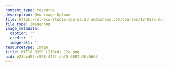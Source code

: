 ```yaml
---
content_type: resource
description: New image Upload
file: https://ol-ocw-studio-app-qa.s3.amazonaws.com/courses/18-02sc-multivariable-calculus-fall-2010/e23bcd93c998445fabf56087a56c5663_MIT18_02SC_L21Brds_12a.png
file_type: image/png
image_metadata:
  caption: ''
  credit: ''
  image-alt: ''
resourcetype: Image
title: MIT18_02SC_L21Brds_12a.png
uid: e23bcd93-c998-445f-abf5-6087a56c5663
---
```

